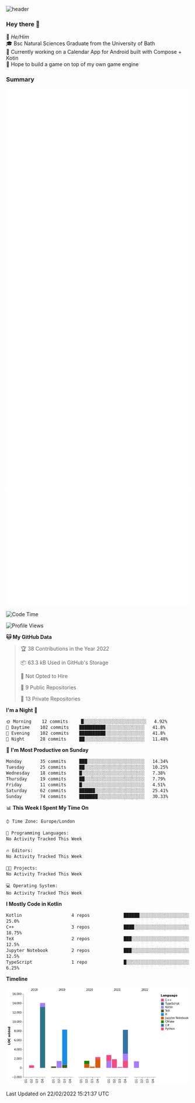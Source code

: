![header](https://capsule-render.vercel.app/api?type=Waving&color=gradient&height=180&section=header&text=Sulaiman%20Sulaiman&desc=TheKingOfAtlantis&fontSize=46&fontAlign=70&descAlign=80&fontAlignY=30&descAlignY=45)

<!--
**TheKingOfAtlantis/TheKingOfAtlantis** is a ✨ _special_ ✨ repository because its `README.md` (this file) appears on your GitHub profile.

Here are some ideas to get you started:

- 🔭 I’m currently working on ...
- 🌱 I’m currently learning ...
- 👯 I’m looking to collaborate on ...
- 🤔 I’m looking for help with ...
- 💬 Ask me about ...
- 📫 How to reach me: ...
- 😄 Pronouns: ...
- ⚡ Fun fact: ...
-->

### Hey there 👋

🤵 _He/Him_  
🎓 Bsc Natural Sciences Graduate from the University of Bath  
🎯 Currently working on a Calendar App for Android built with Compose + Kotin  
💭 Hope to build a game on top of my own game engine

### Summary

<!-- <div style="display:grid; grid:auto-flow/1fr 1fr 1fr;justify-content: start">
    <img style="grid-column:1/1;grid-row:1/1" width="390" src="metrics/general.svg">
    <img style="grid-column:1/1;grid-row:2/2" width="390" src="metrics/contributions.svg">
    <img style="grid-column:2/2;grid-row:1/1" width="390" src="metrics/languages.svg">
    <img style="grid-column:2/2;grid-row:2/2" width="390" src="metrics/wakatime.svg">
    <img style="grid-column:3/3;grid-row:1/3" width="390" src="metrics/achievements.svg">
</div> -->

<img src="metrics/general.svg"><img src="metrics/contributions.svg">
<img src="metrics/languages.svg"><img src="metrics/wakatime.svg">

<!--START_SECTION:waka-->
![Code Time](http://img.shields.io/badge/Code%20Time-25%20mins-blue)

![Profile Views](http://img.shields.io/badge/Profile%20Views-5-blue)

**🐱 My GitHub Data** 

> 🏆 38 Contributions in the Year 2022
 > 
> 📦 63.3 kB Used in GitHub's Storage 
 > 
> 🚫 Not Opted to Hire
 > 
> 📜 9 Public Repositories 
 > 
> 🔑 13 Private Repositories  
 > 
**I'm a Night 🦉** 

```text
🌞 Morning    12 commits     █░░░░░░░░░░░░░░░░░░░░░░░░   4.92% 
🌆 Daytime    102 commits    ██████████░░░░░░░░░░░░░░░   41.8% 
🌃 Evening    102 commits    ██████████░░░░░░░░░░░░░░░   41.8% 
🌙 Night      28 commits     ██░░░░░░░░░░░░░░░░░░░░░░░   11.48%

```
📅 **I'm Most Productive on Sunday** 

```text
Monday       35 commits     ███░░░░░░░░░░░░░░░░░░░░░░   14.34% 
Tuesday      25 commits     ██░░░░░░░░░░░░░░░░░░░░░░░   10.25% 
Wednesday    18 commits     █░░░░░░░░░░░░░░░░░░░░░░░░   7.38% 
Thursday     19 commits     ██░░░░░░░░░░░░░░░░░░░░░░░   7.79% 
Friday       11 commits     █░░░░░░░░░░░░░░░░░░░░░░░░   4.51% 
Saturday     62 commits     ██████░░░░░░░░░░░░░░░░░░░   25.41% 
Sunday       74 commits     ███████░░░░░░░░░░░░░░░░░░   30.33%

```


📊 **This Week I Spent My Time On** 

```text
⌚︎ Time Zone: Europe/London

💬 Programming Languages: 
No Activity Tracked This Week

🔥 Editors: 
No Activity Tracked This Week

🐱‍💻 Projects: 
No Activity Tracked This Week

💻 Operating System: 
No Activity Tracked This Week

```

**I Mostly Code in Kotlin** 

```text
Kotlin                   4 repos             ██████░░░░░░░░░░░░░░░░░░░   25.0% 
C++                      3 repos             ████░░░░░░░░░░░░░░░░░░░░░   18.75% 
TeX                      2 repos             ███░░░░░░░░░░░░░░░░░░░░░░   12.5% 
Jupyter Notebook         2 repos             ███░░░░░░░░░░░░░░░░░░░░░░   12.5% 
TypeScript               1 repo              █░░░░░░░░░░░░░░░░░░░░░░░░   6.25%

```


**Timeline**

![Chart not found](https://raw.githubusercontent.com/TheKingOfAtlantis/TheKingOfAtlantis/main/charts/bar_graph.png) 


 Last Updated on 22/02/2022 15:21:37 UTC
<!--END_SECTION:waka-->
